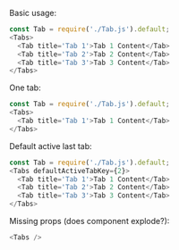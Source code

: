 Basic usage:

```js
const Tab = require('./Tab.js').default;
<Tabs>
  <Tab title='Tab 1'>Tab 1 Content</Tab>
  <Tab title='Tab 2'>Tab 2 Content</Tab>
  <Tab title='Tab 3'>Tab 3 Content</Tab>
</Tabs>
```

One tab:

```js
const Tab = require('./Tab.js').default;
<Tabs>
  <Tab title='Tab 1'>Tab 1 Content</Tab>
</Tabs>
```

Default active last tab:

```js
const Tab = require('./Tab.js').default;
<Tabs defaultActiveTabKey={2}>
  <Tab title='Tab 1'>Tab 1 Content</Tab>
  <Tab title='Tab 2'>Tab 2 Content</Tab>
  <Tab title='Tab 3'>Tab 3 Content</Tab>
</Tabs>
```

Missing props (does component explode?):

```js
<Tabs />
```
